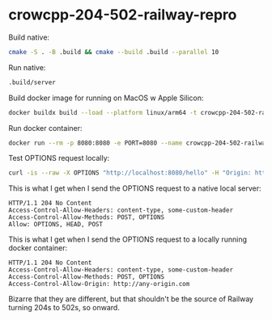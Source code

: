 # crowcpp-204-502-railway-repro

Build native:

```sh
cmake -S . -B .build && cmake --build .build --parallel 10
```

Run native:

```sh
.build/server
```

Build docker image for running on MacOS w Apple Silicon:

```sh
docker buildx build --load --platform linux/arm64 -t crowcpp-204-502-railway-repro .
```

Run docker container:

```sh
docker run --rm -p 8080:8080 -e PORT=8080 --name crowcpp-204-502-railway-repro crowcpp-204-502-railway-repro
```

Test OPTIONS request locally:

```sh
curl -is --raw -X OPTIONS "http://localhost:8080/hello" -H "Origin: https://any-origin.com" -H "Access-Control-Request-Method: POST" -H "Access-Control-Request-Headers: some-custom-header"
```

This is what I get when I send the OPTIONS request to a native local server:

```
HTTP/1.1 204 No Content
Access-Control-Allow-Headers: content-type, some-custom-header
Access-Control-Allow-Methods: POST, OPTIONS
Allow: OPTIONS, HEAD, POST
```

This is what I get when I send the OPTIONS request to a locally running docker container:

```
HTTP/1.1 204 No Content
Access-Control-Allow-Headers: content-type, some-custom-header
Access-Control-Allow-Methods: POST, OPTIONS
Access-Control-Allow-Origin: http://any-origin.com
```

Bizarre that they are different, but that shouldn't be the source of Railway turning 204s to 502s, so onward.
